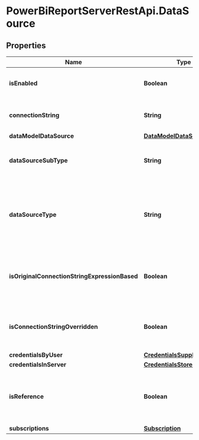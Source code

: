 # PowerBiReportServerRestApi.DataSource

## Properties
Name | Type | Description | Notes
------------ | ------------- | ------------- | -------------
**isEnabled** | **Boolean** | A Boolean value that specifies whether the DataSource is enabled for use. | [optional] 
**connectionString** | **String** | A string value that can be passed to a data source in order to begin the process of establishing connection. | [optional] 
**dataModelDataSource** | [**DataModelDataSource**](DataModelDataSource.md) |  | [optional] 
**dataSourceSubType** | **String** | Subtype of the datasource type. Applies to PowerBIReports. Ignored when used with DataSets, LinkedReports, and Reports. | [optional] 
**dataSourceType** | **String** | DataSource extension such as 'SQL'. Applies to DataSets, LinkedReports, and Reports. Ignored when used with PowerBIReports. For PowerBIReports, use DataSourceSubType = DataModel and DataModelDataSource.Type. | [optional] 
**isOriginalConnectionStringExpressionBased** | **Boolean** | Indicates whether the original connection string for the datasource was expression-based. Applies to DataSets, LinkedReports, and Reports. Ignored when used with PowerBIReports. | [optional] 
**isConnectionStringOverridden** | **Boolean** | Specifies whether the original connection string is overridden. Applies to DataSets, LinkedReports, and Reports. Ignored when used with PowerBIReports. | [optional] 
**credentialsByUser** | [**CredentialsSuppliedByUser**](CredentialsSuppliedByUser.md) |  | [optional] 
**credentialsInServer** | [**CredentialsStoredInServer**](CredentialsStoredInServer.md) |  | [optional] 
**isReference** | **Boolean** | Indicates whether this is a reference to a shared data source or an embedded data source. Applies to DataSets, LinkedReports, and Reports. Ignored when used with PowerBIReports. | [optional] 
**subscriptions** | [**Subscription**](Subscription.md) |  | [optional] 


